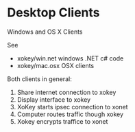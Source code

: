 Desktop Clients
====

Windows and OS X Clients

See 
* xokey/win.net   windows .NET  c# code
* xokey/mac.osx   OSX clients


Both clients in general:
  1.  Share internet connection to xokey
  2.  Display interface to xokey
  3.  XoKey starts ipsec connection to xonet
  4.  Computer routes traffic though xokey
  5.  Xokey encrypts traffice to xonet
